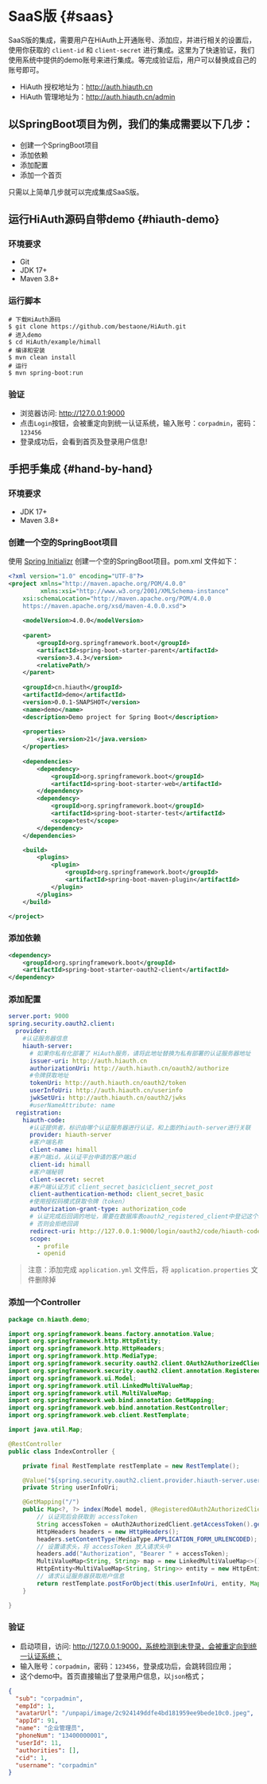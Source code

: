 # SaaS版 {#saas}

SaaS版的集成，需要用户在HiAuth上开通账号、添加应，并进行相关的设置后，使用你获取的 `client-id` 和 `client-secret` 进行集成。这里为了快速验证，我们使用系统中提供的demo账号来进行集成。等完成验证后，用户可以替换成自己的账号即可。

- HiAuth 授权地址为：http://auth.hiauth.cn
- HiAuth 管理地址为：http://auth.hiauth.cn/admin

## 以SpringBoot项目为例，我们的集成需要以下几步：
- 创建一个SpringBoot项目
- 添加依赖
- 添加配置
- 添加一个首页

只需以上简单几步就可以完成集成SaaS版。

## 运行HiAuth源码自带demo {#hiauth-demo}
### 环境要求
- Git
- JDK 17+
- Maven 3.8+

### 运行脚本
```shell
# 下载HiAuth源码
$ git clone https://github.com/bestaone/HiAuth.git
# 进入demo
$ cd HiAuth/example/himall
# 编译和安装
$ mvn clean install
# 运行
$ mvn spring-boot:run
```
### 验证
- 浏览器访问: http://127.0.0.1:9000
- 点击`Login`按钮，会被重定向到统一认证系统，输入账号：`corpadmin`，密码：`123456`
- 登录成功后，会看到首页及登录用户信息!

## 手把手集成 {#hand-by-hand}
### 环境要求
- JDK 17+
- Maven 3.8+

### 创建一个空的SpringBoot项目

使用 [Spring Initializr](https://start.spring.io/) 创建一个空的SpringBoot项目。pom.xml 文件如下：

```xml [pom.xml]
<?xml version="1.0" encoding="UTF-8"?>
<project xmlns="http://maven.apache.org/POM/4.0.0" 
         xmlns:xsi="http://www.w3.org/2001/XMLSchema-instance"
	xsi:schemaLocation="http://maven.apache.org/POM/4.0.0 
	https://maven.apache.org/xsd/maven-4.0.0.xsd">
    
	<modelVersion>4.0.0</modelVersion>
    
	<parent>
		<groupId>org.springframework.boot</groupId>
		<artifactId>spring-boot-starter-parent</artifactId>
		<version>3.4.3</version>
		<relativePath/>
	</parent>
    
	<groupId>cn.hiauth</groupId>
	<artifactId>demo</artifactId>
	<version>0.0.1-SNAPSHOT</version>
	<name>demo</name>
	<description>Demo project for Spring Boot</description>
    
	<properties>
		<java.version>21</java.version>
	</properties>
    
	<dependencies>
		<dependency>
			<groupId>org.springframework.boot</groupId>
			<artifactId>spring-boot-starter-web</artifactId>
		</dependency>
		<dependency>
			<groupId>org.springframework.boot</groupId>
			<artifactId>spring-boot-starter-test</artifactId>
			<scope>test</scope>
		</dependency>
	</dependencies>

	<build>
		<plugins>
			<plugin>
				<groupId>org.springframework.boot</groupId>
				<artifactId>spring-boot-maven-plugin</artifactId>
			</plugin>
		</plugins>
	</build>

</project>
```

### 添加依赖
```xml [pom.xml]
<dependency>
    <groupId>org.springframework.boot</groupId>
    <artifactId>spring-boot-starter-oauth2-client</artifactId>
</dependency>
```

### 添加配置
```yml [application.yml]
server.port: 9000
spring.security.oauth2.client:
  provider:
    #认证服务器信息
    hiauth-server:
      # 如果你私有化部署了 HiAuth服务，请将此地址替换为私有部署的认证服务器地址
      issuer-uri: http://auth.hiauth.cn
      authorizationUri: http://auth.hiauth.cn/oauth2/authorize
      #令牌获取地址
      tokenUri: http://auth.hiauth.cn/oauth2/token
      userInfoUri: http://auth.hiauth.cn/userinfo
      jwkSetUri: http://auth.hiauth.cn/oauth2/jwks
      #userNameAttribute: name
  registration:
    hiauth-code:
      #认证提供者，标识由哪个认证服务器进行认证，和上面的hiauth-server进行关联
      provider: hiauth-server
      #客户端名称
      client-name: himall
      #客户端id，从认证平台申请的客户端id
      client-id: himall
      #客户端秘钥
      client-secret: secret
      #客户端认证方式 client_secret_basic\client_secret_post
      client-authentication-method: client_secret_basic
      #使用授权码模式获取令牌（token）
      authorization-grant-type: authorization_code
      # 认证完成后回调的地址，需要在数据库表oauth2_registered_client中登记这个地址，
      # 否则会拒绝回调
      redirect-uri: http://127.0.0.1:9000/login/oauth2/code/hiauth-code
      scope:
        - profile
        - openid
```
> 注意：添加完成 `application.yml` 文件后，将 `application.properties` 文件删除掉

### 添加一个Controller
```java [IndexController.java]
package cn.hiauth.demo;

import org.springframework.beans.factory.annotation.Value;
import org.springframework.http.HttpEntity;
import org.springframework.http.HttpHeaders;
import org.springframework.http.MediaType;
import org.springframework.security.oauth2.client.OAuth2AuthorizedClient;
import org.springframework.security.oauth2.client.annotation.RegisteredOAuth2AuthorizedClient;
import org.springframework.ui.Model;
import org.springframework.util.LinkedMultiValueMap;
import org.springframework.util.MultiValueMap;
import org.springframework.web.bind.annotation.GetMapping;
import org.springframework.web.bind.annotation.RestController;
import org.springframework.web.client.RestTemplate;

import java.util.Map;

@RestController
public class IndexController {

    private final RestTemplate restTemplate = new RestTemplate();

    @Value("${spring.security.oauth2.client.provider.hiauth-server.userInfoUri}")
    private String userInfoUri;

    @GetMapping("/")
    public Map<?, ?> index(Model model, @RegisteredOAuth2AuthorizedClient OAuth2AuthorizedClient oAuth2AuthorizedClient) {
        // 认证完后会获取到 accessToken
        String accessToken = oAuth2AuthorizedClient.getAccessToken().getTokenValue();
        HttpHeaders headers = new HttpHeaders();
        headers.setContentType(MediaType.APPLICATION_FORM_URLENCODED);
        // 设置请求头，将 accessToken 放入请求头中
        headers.add("Authorization", "Bearer " + accessToken);
        MultiValueMap<String, String> map = new LinkedMultiValueMap<>();
        HttpEntity<MultiValueMap<String, String>> entity = new HttpEntity<>(map, headers);
        // 请求认证服务器获取用户信息
        return restTemplate.postForObject(this.userInfoUri, entity, Map.class);
    }

}
```

### 验证

- 启动项目，访问: http://127.0.0.1:9000，系统检测到未登录，会被重定向到统一认证系统；
- 输入账号：`corpadmin`，密码：`123456`，登录成功后，会跳转回应用；
- 这个demo中。首页直接输出了登录用户信息，以`json`格式；
```json
{
  "sub": "corpadmin",
  "empId": 1,
  "avatarUrl": "/unpapi/image/2c924149ddfe4bd181959ee9bede10c0.jpeg",
  "appId": 91,
  "name": "企业管理员",
  "phoneNum": "13400000001",
  "userId": 11,
  "authorities": [],
  "cid": 1,
  "username": "corpadmin"
}
```


